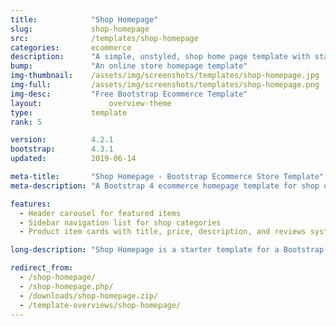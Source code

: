 ```yaml
---
title:            "Shop Homepage"
slug:             shop-homepage
src:              /templates/shop-homepage
categories:       ecommerce
description:      "A simple, unstyled, shop home page template with star icons and a header carousel"
bump:             "An online store homepage template"
img-thumbnail:    /assets/img/screenshots/templates/shop-homepage.jpg
img-full:         /assets/img/screenshots/templates/shop-homepage.png
img-desc:         "Free Bootstrap Ecommerce Template"
layout:		    	  overview-theme
type:             template
rank: 5

version:          4.2.1
bootstrap:        4.3.1
updated:          2019-06-14

meta-title:       "Shop Homepage - Bootstrap Ecommerce Store Template"
meta-description: "A Bootstrap 4 ecommerce homepage template for shop or store items. All Start Bootstrap templates are free to download and open source."

features:
  - Header carousel for featured items
  - Sidebar navigation list for shop categories
  - Product item cards with title, price, description, and reviews system

long-description: "Shop Homepage is a starter template for a Bootstrap based online store or ecommerce website."

redirect_from:
  - /shop-homepage/
  - /shop-homepage.php/
  - /downloads/shop-homepage.zip/
  - /template-overviews/shop-homepage/
---
```

